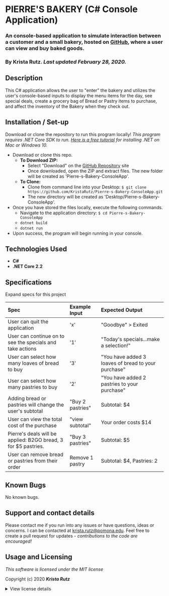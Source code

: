 # PIERRE'S BAKERY (C# Console Application)

### An console-based application to simulate interaction between a customer and a small bakery, hosted on [GitHub](https://github.com/KristaRutz/Pierre-s-Bakery-ConsoleApp/), where a user can view and buy baked goods.


### By **Krista Rutz**. _Last updated February 28, 2020._

## Description

This C# application allows the user to "enter" the bakery and utilizes the user's console-based inputs to display the menu items for the day, see special deals, create a grocery bag of Bread or Pastry items to purchase, and affect the inventory of the Bakery when they check out.

## Installation / Set-up

Download or clone the repository to run this program locally! _This program requires .NET Core SDK to run. [Here is a free tutorial](https://www.learnhowtoprogram.com/c-and-net/getting-started-with-c/installing-c-and-net) for installing .NET on Mac or Windows 10._

* Download or clone this repo.
  * **To Download ZIP:**
    * Select "Download" on the [GitHub Repository](https://github.com/KristaRutz/Pierre-s-Bakery-ConsoleApp.git) site 
    * Once downloaded, open the ZIP and extract files. The new folder will be created as 'Pierre-s-Bakery-ConsoleApp'.
  * **To Clone:**
    * Clone from command line into your Desktop: ```$ git clone https://github.com/KristaRutz/Pierre-s-Bakery-ConsoleApp.git```
    * The new directory will be created as 'Desktop/Pierre-s-Bakery-ConsoleApp'.
* Once you have stored the files locally, execute the following commands. 
  * Navigate to the application directory: ```$ cd Pierre-s-Bakery-ConsoleApp```
  * ```dotnet build```
  * ```dotnet run```
* Upon success, the program will begin running in your console.

## Technologies Used

* **C#**
* **.NET Core 2.2**

## Specifications
<!-- <details> -->
  <summary>Expand specs for this project</summary>

| Spec | Example Input | Expected Output |
| :-------------     | :------------- | :------------- |
| User can quit the application | 'x' | "Goodbye" > Exited |
| User can continue on to see the specials and take actions | '1' | "Today's specials...make a selection!" |
| User can select how many loaves of bread to buy | '3'| "You have added 3 loaves of bread to your purchase" |
| User can select how many pastries to buy | '2'| "You have added 2 pastries to your purchase" |
| Adding bread or pastries will change the user's subtotal | "Buy 2 pastries" | Subtotal: $4 |
| User can view the total cost of the purchase | "view subtotal" | Your order costs $14 |
| Pierre's deals will be applied: B2GO bread, 3 for $5 pastries. | "Buy 3 pastries" | Subtotal: $5 |
| User can remove bread or pastries from their order | Remove 1 pastry | Subtotal: $4, Pastries: 2 |

</details>

## Known Bugs

No known bugs.

## Support and contact details

Please contact me if you run into any issues or have questions, ideas or concerns.  I can be contacted at <krista.rutz@pomona.edu>. Feel free to create a pull request for updates - _contributions to the code are encouraged!_

## Usage and Licensing

*This software is licensed under the MIT license*

Copyright (c) 2020 **_Krista Rutz_**

<details>
  <summary>View license details</summary>

Permission is hereby granted, free of charge, to any person obtaining a copy of this software and associated documentation files (the "Software"), to deal in the Software without restriction, including without limitation the rights to use, copy, modify, merge, publish, distribute, sublicense, and/or sell copies of the Software, and to permit persons to whom the Software is furnished to do so, subject to the following conditions:

The above copyright notice and this permission notice shall be included in all copies or substantial portions of the Software.

THE SOFTWARE IS PROVIDED "AS IS", WITHOUT WARRANTY OF ANY KIND, EXPRESS OR IMPLIED, INCLUDING BUT NOT LIMITED TO THE WARRANTIES OF MERCHANTABILITY, FITNESS FOR A PARTICULAR PURPOSE AND NONINFRINGEMENT. IN NO EVENT SHALL THE AUTHORS OR COPYRIGHT HOLDERS BE LIABLE FOR ANY CLAIM, DAMAGES OR OTHER LIABILITY, WHETHER IN AN ACTION OF CONTRACT, TORT OR OTHERWISE, ARISING FROM, OUT OF OR IN CONNECTION WITH THE SOFTWARE OR THE USE OR OTHER DEALINGS IN THE SOFTWARE.
</details>
